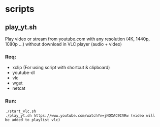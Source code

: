 # scripts
## play_yt.sh

Play video or stream from youtube.com with any resolution (4K, 1440p, 1080p ...) without download in VLC player (audio + video)
### Req:
- xclip (For using script with shortcut & clipboard)
- youtube-dl
- vlc
- wget
- netcat
### Run: 
```
./start_vlc.sh
./play_yt.sh https://www.youtube.com/watch?v=jNQXAC9IVRw (video will be added to playlist vlc)
```
